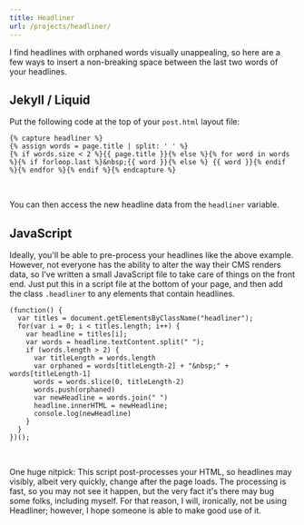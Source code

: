 ```yaml
---
title: Headliner
url: /projects/headliner/
---
```


I find headlines with orphaned words visually unappealing, so here are a few ways to insert a non-breaking space between the last two words of your headlines.

## Jekyll / Liquid

Put the following code at the top of your `post.html` layout file:


    {% capture headliner %}
    {% assign words = page.title | split: ' ' %}
    {% if words.size < 2 %}{{ page.title }}{% else %}{% for word in words %}{% if forloop.last %}&nbsp;{{ word }}{% else %} {{ word }}{% endif %}{% endfor %}{% endif %}{% endcapture %}
<br>

You can then access the new headline data from the `headliner` variable.

## JavaScript

Ideally, you'll be able to pre-process your headlines like the above example. However, not everyone has the ability to alter the way their CMS renders data, so I've written a small JavaScript file to take care of things on the front end. Just put this in a script file at the bottom of your page, and then add the class `.headliner` to any elements that contain headlines.

    (function() {
      var titles = document.getElementsByClassName("headliner");
      for(var i = 0; i < titles.length; i++) {
        var headline = titles[i];
        var words = headline.textContent.split(" ");
        if (words.length > 2) {
          var titleLength = words.length
          var orphaned = words[titleLength-2] + "&nbsp;" + words[titleLength-1]
          words = words.slice(0, titleLength-2)
          words.push(orphaned)
          var newHeadline = words.join(" ")
          headline.innerHTML = newHeadline;
          console.log(newHeadline)
        }
      }
    })();
<br>

One huge nitpick: This script post-processes your HTML, so headlines may visibly, albeit very quickly, change after the page loads. The processing is fast, so you may not see it happen, but the very fact it's there may bug some folks, including myself. For that reason, I will, ironically, not be using Headliner; however, I hope someone is able to make good use of it.

